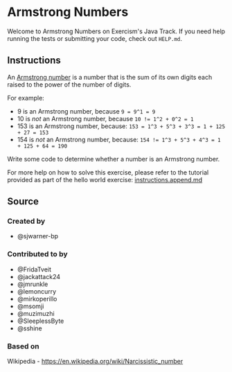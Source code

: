 # Armstrong Numbers

Welcome to Armstrong Numbers on Exercism's Java Track.
If you need help running the tests or submitting your code, check out `HELP.md`.

## Instructions

An [Armstrong number][armstrong-number] is a number that is the sum of its own digits each raised to
the power of the number of digits.

For example:

- 9 is an Armstrong number, because `9 = 9^1 = 9`
- 10 is _not_ an Armstrong number, because `10 != 1^2 + 0^2 = 1`
- 153 is an Armstrong number, because: `153 = 1^3 + 5^3 + 3^3 = 1 + 125 + 27 = 153`
- 154 is _not_ an Armstrong number, because: `154 != 1^3 + 5^3 + 4^3 = 1 + 125 + 64 = 190`

Write some code to determine whether a number is an Armstrong number.

[armstrong-number]: https://en.wikipedia.org/wiki/Narcissistic_number

For more help on how to solve this exercise, please refer to the tutorial provided as part of the
hello world exercise:
[instructions.append.md](https://github.com/exercism/java/blob/main/exercises/practice/hello-world/.docs/instructions.append.md#tutorial)

## Source

### Created by

- @sjwarner-bp

### Contributed to by

- @FridaTveit
- @jackattack24
- @jmrunkle
- @lemoncurry
- @mirkoperillo
- @msomji
- @muzimuzhi
- @SleeplessByte
- @sshine

### Based on

Wikipedia - https://en.wikipedia.org/wiki/Narcissistic_number
